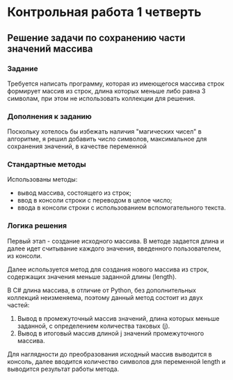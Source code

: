 # Контрольная работа 1 четверть

## Решение задачи по сохранению части значений массива

### Задание

Требуется написать программу, которая из имеющегося массива строк формирует массив из строк, длина которых меньше либо равна 3 символам, при этом не использовать коллекции для решения.

### Дополнения к заданию

Поскольку хотелось бы избежать наличия "магических чисел" в алгоритме, я решил добавить число символов, максимальное для сохранения значений, в качестве переменной

### Стандартные методы

Использованы методы:
* вывод массива, состоящего из строк;
* ввод в консоли строки с переводом в целое число;
* ввода в консоли строки с использованием вспомогательного текста.

### Логика решения

Первый этап - создание исходного массива. В методе задается длина и далее идет считывание каждого значения, введенного пользователем, из консоли.

Далее используется метод для создания нового массива из строк, содержащих значения меньше заданной длины (length).

В C# длина массива, в отличие от Python, без дополнительных коллекций неизменяема, поэтому данный метод состоит из двух частей:
1. Вывод в промежуточный массив значений, длина которых меньше заданной, с определением количества таковых (j).
2. Вывод в итоговый массив длиной j значений промежуточного массива. 

Для наглядности до преобразования исходный массив выводится в консоль, далее вводится количество символов для переменной length и выводится результат работы метода.